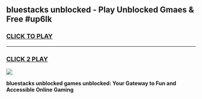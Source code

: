 
## bluestacks unblocked - Play Unblocked Gmaes & Free #up6lk
<h3>
<a href="https://news.freeplayer.one?title=bluestacks_unblocked&ref=24F">CLICK TO PLAY</a></h3>
<hr>

<h3>
<a href="https://news.freeplayer.one?title=bluestacks_unblocked&ref=24F">CLICK 2 PLAY</a>
  
</h3>

<a href="https://news.freeplayer.one?title=bluestacks_unblocked&ref=24F/"><img src="https://clearcache.store/games.png"></a>


**bluestacks unblocked games unblocked: Your Gateway to Fun and Accessible Online Gaming**

